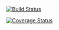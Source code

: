 [![Build Status](https://www.travis-ci.com/DanilaKostin/third.svg?branch=main)](https://www.travis-ci.com/DanilaKostin/third)

[![Coverage Status](https://coveralls.io/repos/github/DanilaKostin/third/badge.svg?branch=master)](https://coveralls.io/github/DanilaKostin/third?branch=master)
